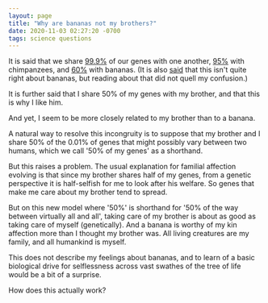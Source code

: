 ```yaml
---
layout: page
title: "Why are bananas not my brothers?"
date: 2020-11-03 02:27:20 -0700
tags: science questions
---
```

It is said that we share [99.9%](https://www.scientificamerican.com/article/what-does-the-fact-that-w/) of our genes with one another, [95%](https://www.scientificamerican.com/article/what-does-the-fact-that-w/) with chimpanzees, and [60%](https://www.breakthroughs.com/foundations-science/how-genetically-related-are-we-bananas) with bananas. (It is also [said](https://science.howstuffworks.com/life/genetic/people-bananas-share-dna.htm) that this isn't quite right about bananas, but reading about that did not quell my confusion.)

It is further said that I share 50% of my genes with my brother, and that this is why I like him.

And yet, I seem to be more closely related to my brother than to a banana.

A natural way to resolve this incongruity is to suppose that my brother and I share 50% of the 0.01% of genes that might possibly vary between two humans, which we call '50% of my genes' as a shorthand.

But this raises a problem. The usual explanation for familial affection evolving is that since my brother shares half of my genes, from a genetic perspective it is half-selfish for me to look after his welfare. So genes that make me care about my brother tend to spread.

But on this new model where '50%' is shorthand for '50% of the way between virtually all and all', taking care of my brother is about as good as taking care of myself (genetically). And a banana is worthy of my kin affection more than I thought my brother was. All living creatures are my family, and all humankind is myself.

This does not describe my feelings about bananas, and to learn of a basic biological drive for selflessness across vast swathes of the tree of life would be a bit of a surprise.

How does this actually work?
